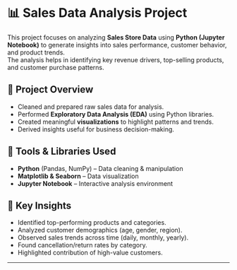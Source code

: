 # 📊 Sales Data Analysis Project  

This project focuses on analyzing **Sales Store Data** using **Python (Jupyter Notebook)** to generate insights into sales performance, customer behavior, and product trends.  
The analysis helps in identifying key revenue drivers, top-selling products, and customer purchase patterns.  

## 🔹 Project Overview
- Cleaned and prepared raw sales data for analysis.  
- Performed **Exploratory Data Analysis (EDA)** using Python libraries.  
- Created meaningful **visualizations** to highlight patterns and trends.  
- Derived insights useful for business decision-making.  

## 🔹 Tools & Libraries Used
- **Python** (Pandas, NumPy) – Data cleaning & manipulation  
- **Matplotlib & Seaborn** – Data visualization  
- **Jupyter Notebook** – Interactive analysis environment  

## 🔹 Key Insights
- Identified top-performing products and categories.  
- Analyzed customer demographics (age, gender, region).  
- Observed sales trends across time (daily, monthly, yearly).  
- Found cancellation/return rates by category.  
- Highlighted contribution of high-value customers.  


---
